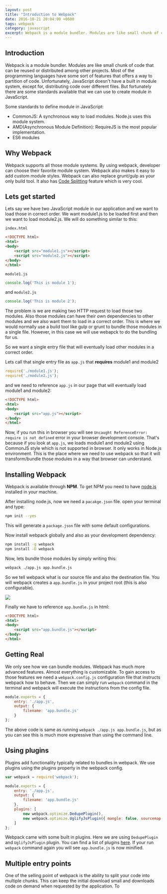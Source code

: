 ```yaml
---
layout: post
title: "Introduction to Webpack"
date: 2016-10-21 20:04:00 +0600
tags: webpack
category: javascript
excerpt: Webpack is a module bundler. Modules are like small chunk of code that can be reused or distributed among other projects. Most of the programming languages have some sort of features that offers a way to partition of code. Unfortunately, JavaScript doesn't have a built in module system, except for, distributing code over different files.
---
```


## Introduction

Webpack is a module bundler. Modules are like small chunk of code that can be reused or distributed among other projects. Most of the programming languages have some sort of features that offers a way to partition of code. Unfortunately, JavaScript doesn't have a built in module system, except for, distributing code over different files. But fortunately there are some standards available that we can use to create module in JavaScript.

Some standards to define module in JavaScript:

* CommonJS: A synchronous way to load modules. Node.js uses this module system.
* AMD(Asynchronous Module Definition): RequireJS is the most popular implementation.
* ES6 modules

## Why Webpack
Webpack supports all those module systems. By using webpack, developer can choose their favorite module system. Webpack also makes it easy to add custom module styles. Webpack can also replace grunt/gulp as your only build tool. It also has [Code Splitting](http://webpack.github.io/docs/code-splitting.html) feature which is very cool.

## Lets get started

Lets say we have two JavaScript module in our application and we want to load those in correct order. We want module1.js to be loaded first and then we want to load module2.js. We will do something similar to this:

`index.html`
```html
<!DOCTYPE html>
<html>
<body>
    <script src="module1.js"></script>
    <script src="module2.js"></script>
</body>
</html>
```

`module1.js`
```javascript
console.log('This is module 1');
```

and `module2.js`
```javascript
console.log('This is module 2');
```

The problem is we are making two HTTP request to load those two modules. Also those modules can have their own dependencies to other modules and we also want them to load in a correct order. This is where we would normally use a build tool like gulp or grunt to bundle those modules in a single file. However, in this case we will use webapck to do the bundling for us.

So we want a single entry file that will eventually load other modules in a correct order.

Lets call that single entry file as `app.js` that **requires** module1 and module2

```javascript
require('./module1.js');
require('./module2.js');
```

and we need to reference `app.js` in our page that will eventually load module1 and module2:

```html
<!DOCTYPE html>
<html>
<body>
    <script src="app.js"></script>
</body>
</html>
```

Now, if you run this in browser you will see `Uncaught ReferenceError: require is not defined` error in your browser development console. That's because if you look at `app.js`, we loads module1 and module2 using CommonJS style which is not supported in browser. It only works in Node.js environment. This is the place where we need to use webpack so that it will transform/bundle those modules in a way that browser can understand.

## Installing Webpack

Webpack is available through **NPM**. To get NPM you need to have [node.js](https://nodejs.org/en/) installed in your machine.

After installing node.js, now we need a `pacakge.json` file. open your terminal and type:

```bash
npm init --yes
```

This will generate a `package.json` file with some default configurations.

Now install webpack globally and also as your development dependency:

```bash
npm install -g webpack
npm install -D webpack
```

Now, lets bundle those modules by simply writing this:

```bash
webpack ./app.js app.bundle.js
```

So we tell webpack what is our source file and also the destination file. You will webpack creates a `app.bundle.js` in your project root (this is also configurable).

![]({{site.url}}/assets/img/2016/10/webpack-1.PNG)

Finally we have to reference `app.bundle.js` in html:

```html
<!DOCTYPE html>
<html>
<body>
    <script src="app.bundle.js"></script>
</body>
</html>
```

## Getting Real

We only see how we can bundle modules. Webpack has much more advanced features. Almost everything is customizable. To gain access to those features we need a `webpack.config.js` configuration file that instructs webpack how to behave. Then we can simply run `webpack` command in the terminal and webpack will execute the instructions from the config file.

```javascript
module.exports = {
    entry: './app.js',
    output: {
        filename: 'app.bundle.js'
    }
};
```
The above code is same as running `webpack ./app.js app.bundle.js`, but as you can see this is much more expressive than using the command line.

## Using plugins

Plugins add functionality typically related to bundles in webpack. We use plugins using the plugins property in the webpack config.


```javascript
var webpack = require('webpack');

module.exports = {
    entry: './app.js',
    output: {
        filename: 'app.bundle.js'
    },
    plugins: [
        new webpack.optimize.DedupePlugin(),
        new webpack.optimize.UglifyJsPlugin({ mangle: false, sourcemap: false })
    ]
};
```

Webpack came with some built in plugins. Here we are using `DedupePlugin` and `UglifyJsPlugin` plugin. You can find a list of plugins [here](http://webpack.github.io/docs/list-of-plugins.html). If your run `webpack` command again you will see `app.bundle.js` is now minified.

## Multiple entry points

One of the selling point of webpack is the ability to split your code into multiple chunks. This can keep the initial download small and downloads code on demand when requested by the application. To
